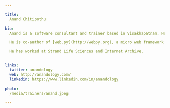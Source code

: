 ```yaml
---

title:
  Anand Chitipothu

bio:
  Anand is a software consultant and trainer based in Visakhapatnam. He has over 15 years of experience in architecting and developing variety of software applications.

  He is co-author of [web.py](http://webpy.org), a micro web framework in Python.

  He has worked at Strand Life Sciences and Internet Archive.


links:
  twitter: anandology
  web: http://anandology.com/
  linkedin: https://www.linkedin.com/in/anandology

photo:
  /media/trainers/anand.jpeg

---
```

